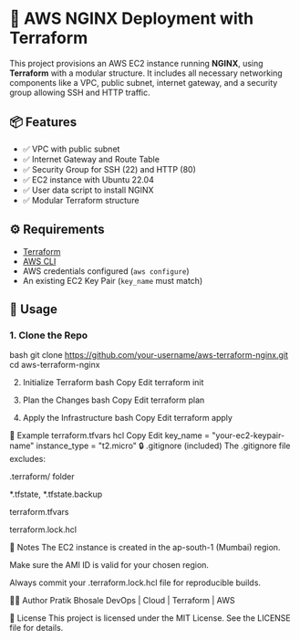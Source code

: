 # 🚀 AWS NGINX Deployment with Terraform

This project provisions an AWS EC2 instance running **NGINX**, using **Terraform** with a modular structure. It includes all necessary networking components like a VPC, public subnet, internet gateway, and a security group allowing SSH and HTTP traffic.

 

## 📦 Features

- ✅ VPC with public subnet
- ✅ Internet Gateway and Route Table
- ✅ Security Group for SSH (22) and HTTP (80)
- ✅ EC2 instance with Ubuntu 22.04
- ✅ User data script to install NGINX
- ✅ Modular Terraform structure

 

## ⚙️ Requirements

- [Terraform](https://www.terraform.io/downloads)
- [AWS CLI](https://docs.aws.amazon.com/cli/latest/userguide/install-cliv2.html)
- AWS credentials configured (`aws configure`)
- An existing EC2 Key Pair (`key_name` must match)



## 🚀 Usage

### 1. Clone the Repo

bash
git clone https://github.com/your-username/aws-terraform-nginx.git
cd aws-terraform-nginx
 
2. Initialize Terraform
bash
Copy
Edit
terraform init

3. Plan the Changes
bash
Copy
Edit
terraform plan

4. Apply the Infrastructure
bash
Copy
Edit
terraform apply

🧾 Example terraform.tfvars
hcl
Copy
Edit
key_name       = "your-ec2-keypair-name"
instance_type  = "t2.micro"
🔒 .gitignore (included)
The .gitignore file excludes:

.terraform/ folder

*.tfstate, *.tfstate.backup

terraform.tfvars

terraform.lock.hcl

📌 Notes
The EC2 instance is created in the ap-south-1 (Mumbai) region.

Make sure the AMI ID is valid for your chosen region.

Always commit your .terraform.lock.hcl file for reproducible builds.

👨‍💻 Author
Pratik Bhosale
DevOps | Cloud | Terraform | AWS

📄 License
This project is licensed under the MIT License. See the LICENSE file for details.

 






